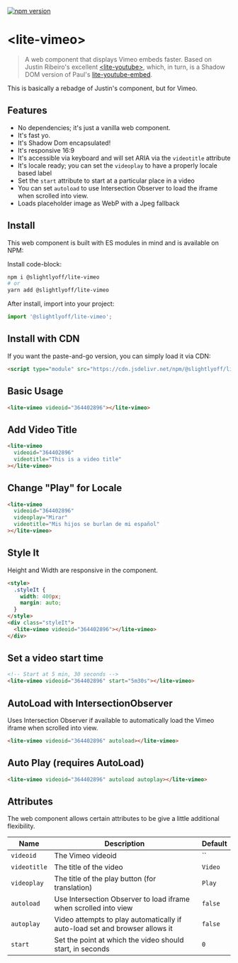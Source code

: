[![npm version](https://badge.fury.io/js/%40slightlyoff%2Flite-vimeo.svg)](https://badge.fury.io/js/%40slightlyoff%2Flite-vimeo)

# \<lite-vimeo\>

> A web component that displays Vimeo embeds faster. Based on Justin Ribeiro's excellent [\<lite-youtube\>](https://github.com/justinribeiro/lite-youtube), which, in turn, is a Shadow DOM version of Paul's [lite-youtube-embed](https://github.com/paulirish/lite-youtube-embed).

This is basically a rebadge of Justin's component, but for Vimeo.

## Features

- No dependencies; it's just a vanilla web component.
- It's fast yo.
- It's Shadow Dom encapsulated!
- It's responsive 16:9
- It's accessible via keyboard and will set ARIA via the `videotitle` attribute
- It's locale ready; you can set the `videoplay` to have a properly locale based label
- Set the `start` attribute to start at a particular place in a video
- You can set `autoload` to use Intersection Observer to load the iframe when scrolled into view.
- Loads placeholder image as WebP with a Jpeg fallback

## Install

This web component is built with ES modules in mind and is
available on NPM:

Install code-block:

```sh
npm i @slightlyoff/lite-vimeo
# or
yarn add @slightlyoff/lite-vimeo
```

After install, import into your project:

```js
import '@slightlyoff/lite-vimeo';
```

## Install with CDN

If you want the paste-and-go version, you can simply load it via CDN:

```html
<script type="module" src="https://cdn.jsdelivr.net/npm/@slightlyoff/lite-vimeo@0.1.1/lite-vimeo.js">
```

## Basic Usage

```html
<lite-vimeo videoid="364402896"></lite-vimeo>
```

## Add Video Title

```html
<lite-vimeo
  videoid="364402896"
  videotitle="This is a video title"
></lite-vimeo>
```

## Change "Play" for Locale</h3>

```html
<lite-vimeo
  videoid="364402896"
  videoplay="Mirar"
  videotitle="Mis hijos se burlan de mi español"
></lite-vimeo>
```

## Style It

Height and Width are responsive in the component.

```html
<style>
  .styleIt {
    width: 400px;
    margin: auto;
  }
</style>
<div class="styleIt">
  <lite-vimeo videoid="364402896"></lite-vimeo>
</div>
```

## Set a video start time

```html
<!-- Start at 5 min, 30 seconds -->
<lite-vimeo videoid="364402896" start="5m30s"></lite-vimeo>
```

## AutoLoad with IntersectionObserver

Uses Intersection Observer if available to automatically load the Vimeo iframe when scrolled into view.

```html
<lite-vimeo videoid="364402896" autoload></lite-vimeo>
```

## Auto Play (requires AutoLoad)

```html
<lite-vimeo videoid="364402896" autoload autoplay></lite-vimeo>
```

## Attributes

The web component allows certain attributes to be give a little additional
flexibility.

| Name         | Description                                                      | Default |
| ------------ | ---------------------------------------------------------------- | ------- |
| `videoid`    | The Vimeo videoid                                              | ``      |
| `videotitle` | The title of the video                                           | `Video` |
| `videoplay`  | The title of the play button (for translation)                   | `Play`  |
| `autoload`   | Use Intersection Observer to load iframe when scrolled into view | `false` |
| `autoplay`   | Video attempts to play automatically if auto-load set and browser allows it | `false` |
| `start`      | Set the point at which the video should start, in seconds        | `0`     |
